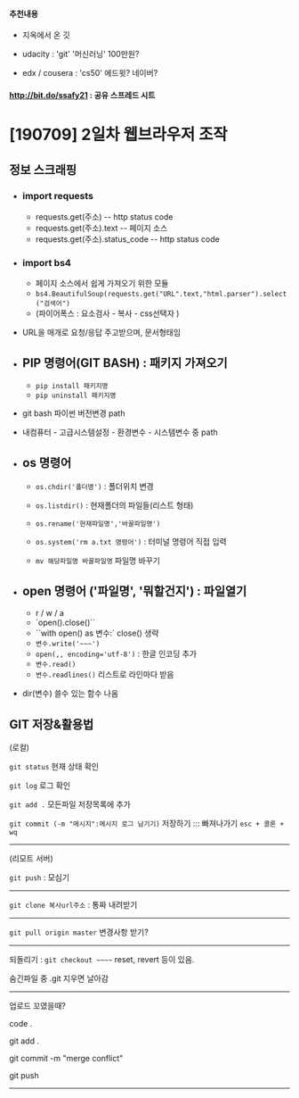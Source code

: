 #### 추천내용

- 지옥에서 온 깃

- udacity : 'git' '머신러닝' 100만원?

- edx / cousera : 'cs50' 에드윗? 네이버?



#### http://bit.do/ssafy21 : 공유 스프레드 시트



#  [190709] 2일차 웹브라우저 조작



## 정보 스크래핑

- ### import requests

  - requests.get(주소) -- http status code
  - requests.get(주소).text -- 페이지 소스
  - requests.get(주소).status_code -- http status code



- ### import bs4

  - 페이지 소스에서 쉽게 가져오기 위한 모듈
  - `bs4.BeautifulSoup(requests.get("URL".text,"html.parser").select("검색어")`
  - (파이어폭스 : 요소검사 - 복사 - css선택자 )

- URL을 매개로 요청/응답 주고받으며, 문서형태임



- ## PIP 명령어(GIT BASH) : 패키지 가져오기

  - `pip install 패키지명`
  - `pip uninstall 패키지명`

- git bash 파이썬 버전변경 path

- 내컴퓨터 - 고급시스템설정 - 환경변수 - 시스템변수 중 path

  

- ## os 명령어

  - `os.chdir('폴더명')` : 폴더위치 변경

  - `os.listdir()` : 현재폴더의 파일들(리스트 형태)

  - `os.rename('현재파일명','바꿀파일명')`

  - `os.system('rm a.txt 명령어')` : 터미널 명령어 직접 입력

    

  - `mv 해당파일명 바꿀파일명` 파일명 바꾸기

    

- ## open 명령어 ('파일명', '뭐할건지') : 파일열기

  - r / w / a
  - `open().close()``
  - ``with open() as 변수:` close() 생략
  - `변수.write('~~~')`
  -  `open(,, encoding='utf-8')` : 한글 인코딩 추가
  - `변수.read()` 
  -  `변수.readlines()` 리스트로 라인마다 받음

- dir(변수)  쓸수 있는 함수 나옴



## GIT 저장&활용법

(로컬)

`git status` 현재 상태 확인

`git log` 로그 확인

`git add .`  모든파일 저장목록에 추가

`git commit (-m "메시지":메시지 로그 남기기)`  저장하기    ::: 빠져나가기 `esc + 콜론 + wq `

---

(리모트 서버)

`git push` : 모심기

---

`git clone 복사url주소` : 통짜 내려받기

---

`git pull origin master`  변경사항 받기?

---

되돌리기 : `git checkout ~~~~`  reset, revert 등이 있음.

숨긴파일 중 .git 지우면 날아감

---

업로드 꼬였을때?

code .

git add .

git commit -m "merge conflict"

git push

---





